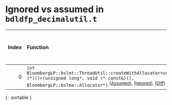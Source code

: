 # Ignored vs assumed in `bdldfp_decimalutil.t`

<script src="../sorttable.js"></script>

|   Index | Function                                                                                                                                                                                                                  |   Difference in number of lines |   Function size difference in bytes |   Number of lines in assumed build | Number of bytes in assumed build   |   Number of lines in ignored build | Number of bytes in ignored build   |
|--------:|:--------------------------------------------------------------------------------------------------------------------------------------------------------------------------------------------------------------------------|--------------------------------:|------------------------------------:|-----------------------------------:|:-----------------------------------|-----------------------------------:|:-----------------------------------|
|       0 | `int BloombergLP::bslmt::ThreadUtil::createWithAllocator<void (*)()>(unsigned long*, void (* const&)(), BloombergLP::bslma::Allocator*)` <sup>\[[Assumed](0.assume.s)\], \[[Ignored](0.none.s)\], \[[Diff](0.diff.html)\] |                              -7 |                                 -32 |                                368 | 4,448,208                          |                                400 | 4,448,208                          |
{: .sortable }
